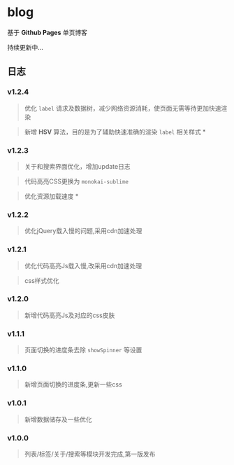 # blog

基于 **Github Pages** 单页博客

持续更新中...

## 日志

### v1.2.4

> 优化 `label` 请求及数据树，减少网络资源消耗，使页面无需等待更加快速渲染

> 新增 **HSV** 算法，目的是为了辅助快速准确的渲染 `label` 相关样式 *

### v1.2.3

> 关于和搜索界面优化，增加update日志

> 代码高亮CSS更换为 `monokai-sublime`

> 优化资源加载速度 *

### v1.2.2

> 优化jQuery载入慢的问题,采用cdn加速处理

### v1.2.1

> 优化代码高亮Js载入慢,改采用cdn加速处理

> css样式优化

### v1.2.0

> 新增代码高亮Js及对应的css皮肤

### v1.1.1

> 页面切换的进度条去除 `showSpinner` 等设置

### v1.1.0

> 新增页面切换的进度条,更新一些css

### v1.0.1

> 新增数据储存及一些优化

### v1.0.0

> 列表/标签/关于/搜索等模块开发完成,第一版发布